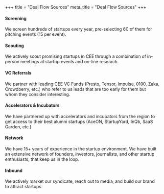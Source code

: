 +++
title = "Deal Flow Sources"
meta_title = "Deal Flow Sources"
+++

#### Screening

We screen hundreds of startups every year, pre-selecting 60 of them for pitching events (15 per event).


#### Scouting

We actively scout promising startups in CEE through a combination of in-person meetings at startup events and on-line research.


#### VC Referrals

We partner with leading CEE VC Funds (Presto, Tensor, Impulse, 0100, Zaka, Crowdberry, etc.) who refer to us leads that are too early for them but whom they consider interesting.


#### Accelerators & Incubators

We have partnered up with accelerators and incubators from the region to get access to their best alumni startups (AceON, StartupYard, InQb, SaaS Garden, etc.)


#### Network

We have 15+ years of experience in the startup environment. We have built an extensive network of founders, investors, journalists, and other startup enthusiasts, that keep us in the loop.


#### Inbound

We actively market our syndicate, reach out to media, and build our brand to attract startups.